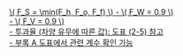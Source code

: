<a href="/eco2_guide_center/1.%20ECO2%20Logic%20Guide/Hee1_Equation_List.html" class="equation-link" target="_blank" rel="noopener noreferrer">
  \( F_S = \min(F_h, F_o, F_f) \) 
  <span class="note">
    - \( F_W = 0.9 \)<br>
    - \( F_V = 0.9 \)<br>
    - 투과율 (차양 유무에 따른 값): 도표 (2-5) 참고<br>
    - 부록 A 도표에서 관련 계수 확인 가능
  </span>
</a>

